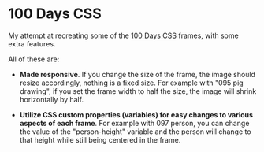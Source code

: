 # 100 Days CSS

My attempt at recreating some of the [100 Days CSS](https://100dayscss.com) frames, with some extra features.

All of these are:
- **Made responsive**. If you change the size of the frame, the image should resize accordingly, nothing is a fixed size. For example with "095 pig drawing", if you set the frame width to half the size, the image will shrink horizontally by half.

- **Utilize CSS custom properties (variables) for easy changes to various aspects of each frame**. For example with 097 person, you can change the value of the "person-height" variable and the person will change to that height while still being centered in the frame.
